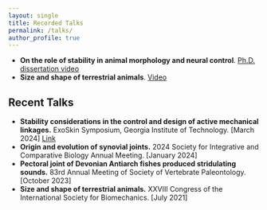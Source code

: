 ```yaml
---
layout: single
title: Recorded Talks
permalink: /talks/
author_profile: true
---
```


<!-- ## Video recordings -->

- **On the role of stability in animal morphology and neural control**. [Ph.D. dissertation video](https://www.youtube.com/watch?v=IGwHq4HRJcY)
- **Size and shape of terrestrial animals**. [Video](https://youtu.be/C55yA767XjA) 

## Recent Talks

- **Stability considerations in the control and design of active mechanical linkages.** ExoSkin Symposium, Georgia Institute of Technology. [March 2024] [Link](https://exoskin.me.gatech.edu/schedule-2/) 
- **Origin and evolution of synovial joints.** 2024 Society for Integrative and Comparative Biology Annual Meeting. [January 2024] 
- **Pectoral joint of Devonian Antiarch fishes produced stridulating sounds.** 83rd Annual Meeting of Society of Vertebrate Paleontology. [October 2023] 
- **Size and shape of terrestrial animals.** XXVIII Congress of the International Society for Biomechanics. [July 2021]
